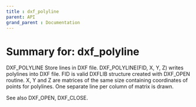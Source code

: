 ```yaml
---
title : dxf_polyline
parent: API
grand_parent : Documentation
---
```

# Summary for: **dxf_polyline**

DXF_POLYLINE Store lines in DXF file.
DXF_POLYLINE(FID, X, Y, Z) writes polylines into DXF file.
FID is valid DXFLIB structure created with DXF_OPEN routine.
X, Y and Z are matrices of the same size containing coordinates of
points for polylines. One separate line per column of matrix is
drawn.

See also DXF_OPEN, DXF_CLOSE.

